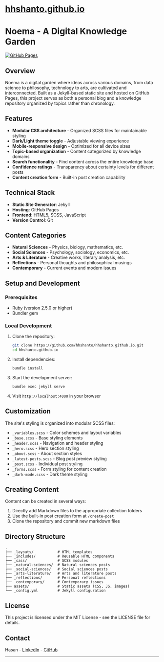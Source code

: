 # [hhshanto.github.io](https://hhshanto.github.io)

# Noema - A Digital Knowledge Garden

[![GitHub Pages](https://img.shields.io/badge/Hosted%20on-GitHub%20Pages-blue)](https://hhshanto.github.io)

## Overview

Noema is a digital garden where ideas across various domains, from data science to philosophy, technology to arts, are cultivated and interconnected. Built as a Jekyll-based static site and hosted on GitHub Pages, this project serves as both a personal blog and a knowledge repository organized by topics rather than chronology.

## Features

- **Modular CSS architecture** - Organized SCSS files for maintainable styling
- **Dark/Light theme toggle** - Adjustable viewing experience
- **Mobile-responsive design** - Optimized for all device sizes
- **Topic-based organization** - Content categorized by knowledge domains
- **Search functionality** - Find content across the entire knowledge base
- **Confidence ratings** - Transparency about certainty levels for different posts
- **Content creation form** - Built-in post creation capability

## Technical Stack

- **Static Site Generator**: Jekyll
- **Hosting**: GitHub Pages
- **Frontend**: HTML5, SCSS, JavaScript
- **Version Control**: Git

## Content Categories

- **Natural Sciences** - Physics, biology, mathematics, etc.
- **Social Sciences** - Psychology, sociology, economics, etc.
- **Arts & Literature** - Creative works, literary analysis, etc.
- **Reflections** - Personal thoughts and philosophical musings
- **Contemporary** - Current events and modern issues

## Setup and Development

### Prerequisites

- Ruby (version 2.5.0 or higher)
- Bundler gem

### Local Development

1. Clone the repository:
   ```bash
   git clone https://github.com/hhshanto/hhshanto.github.io.git
   cd hhshanto.github.io
   ```

2. Install dependencies:
   ```bash
   bundle install
   ```

3. Start the development server:
   ```bash
   bundle exec jekyll serve
   ```

4. Visit `http://localhost:4000` in your browser

## Customization

The site's styling is organized into modular SCSS files:

- `_variables.scss` - Color schemes and layout variables
- `_base.scss` - Base styling elements
- `_header.scss` - Navigation and header styling
- `_hero.scss` - Hero section styling
- `_about.scss` - About section styles
- `_latest-posts.scss` - Blog post preview styling
- `_post.scss` - Individual post styling
- `_forms.scss` - Form styling for content creation
- `_dark-mode.scss` - Dark theme styling

## Creating Content

Content can be created in several ways:

1. Directly add Markdown files to the appropriate collection folders
2. Use the built-in post creation form at `/create-post`
3. Clone the repository and commit new markdown files

## Directory Structure

```
.
├── _layouts/           # HTML templates
├── _includes/          # Reusable HTML components
├── _sass/              # SCSS modules
├── _natural-sciences/  # Natural sciences posts
├── _social-sciences/   # Social sciences posts
├── _arts-literature/   # Arts and literature posts
├── _reflections/       # Personal reflections
├── _contemporary/      # Contemporary issues
├── assets/             # Static assets (CSS, JS, images)
└── _config.yml         # Jekyll configuration
```

## License

This project is licensed under the MIT License - see the LICENSE file for details.

## Contact

Hasan - [LinkedIn](https://linkedin.com/in/mhasan-shanto/) - [GitHub](https://github.com/hhshanto)

---
